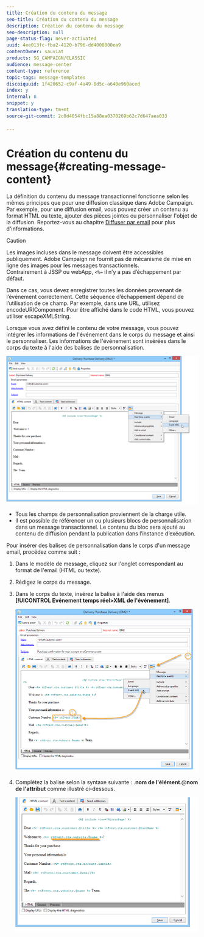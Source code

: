 ```yaml
---
title: Création du contenu du message
seo-title: Création du contenu du message
description: Création du contenu du message
seo-description: null
page-status-flag: never-activated
uuid: 4ee013fc-fba2-4120-b796-dd4008000ea9
contentOwner: sauviat
products: SG_CAMPAIGN/CLASSIC
audience: message-center
content-type: reference
topic-tags: message-templates
discoiquuid: 1f420652-c9af-4a49-8d5c-a640e960aced
index: y
internal: n
snippet: y
translation-type: tm+mt
source-git-commit: 2c0d4054fbc15a88ea0370269b62c7d647aea033

---
```



# Création du contenu du message{#creating-message-content}

La définition du contenu du message transactionnel fonctionne selon les mêmes principes que pour une diffusion classique dans Adobe Campaign. Par exemple, pour une diffusion email, vous pouvez créer un contenu au format HTML ou texte, ajouter des pièces jointes ou personnaliser l&#39;objet de la diffusion. Reportez-vous au chapitre [Diffuser par email](../../delivery/using/about-email-channel.md) pour plus d&#39;informations.

>[!CAUTION]
>
>Les images incluses dans le message doivent être accessibles publiquement. Adobe Campaign ne fournit pas de mécanisme de mise en ligne des images pour les messages transactionnels.\
>Contrairement à JSSP ou webApp, `<%=` il n’y a pas d’échappement par défaut.
>
>Dans ce cas, vous devez enregistrer toutes les données provenant de l’événement correctement. Cette séquence d’échappement dépend de l’utilisation de ce champ. Par exemple, dans une URL, utilisez encodeURIComponent. Pour être affiché dans le code HTML, vous pouvez utiliser escapeXMLString.

Lorsque vous avez défini le contenu de votre message, vous pouvez intégrer les informations de l&#39;événement dans le corps du message et ainsi le personnaliser. Les informations de l&#39;événement sont insérées dans le corps du texte à l&#39;aide des balises de personnalisation.

![](assets/messagecenter_create_content_001.png)

* Tous les champs de personnalisation proviennent de la charge utile.
* Il est possible de référencer un ou plusieurs blocs de personnalisation dans un message transactionnel. Le contenu du bloc sera ajouté au contenu de diffusion pendant la publication dans l’instance d’exécution.

Pour insérer des balises de personnalisation dans le corps d&#39;un message email, procédez comme suit :

1. Dans le modèle de message, cliquez sur l&#39;onglet correspondant au format de l&#39;email (HTML ou texte).
1. Rédigez le corps du message.
1. Dans le corps du texte, insérez la balise à l&#39;aide des menus **[!UICONTROL Evénement temps réel>XML de l&#39;événement]**.

   ![](assets/messagecenter_create_custo_002.png)

1. Complétez la balise selon la syntaxe suivante : .**nom de l&#39;élément**.@**nom de l&#39;attribut** comme illustré ci-dessous.

   ![](assets/messagecenter_create_custo_003.png)


